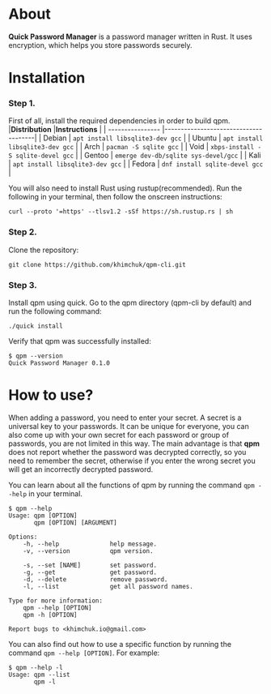 # About
**Quick Password Manager** is a password manager written in Rust. It uses encryption, which helps you store passwords securely.


# Installation
### Step 1.
First of all, install the required dependencies in order to build qpm.
|**Distribution**  |**Instructions**                      |
| ---------------- |--------------------------------------|
| Debian           | `apt install libsqlite3-dev gcc`     |
| Ubuntu           | `apt install libsqlite3-dev gcc`     |
| Arch             | `pacman -S sqlite gcc`               |
| Void             | `xbps-install -S sqlite-devel gcc`   |
| Gentoo           | `emerge dev-db/sqlite sys-devel/gcc` |
| Kali             | `apt install libsqlite3-dev gcc`     |
| Fedora           | `dnf install sqlite-devel gcc`       |

You will also need to install Rust using rustup(recommended). Run the following in your terminal, then follow the onscreen instructions:
```
curl --proto '=https' --tlsv1.2 -sSf https://sh.rustup.rs | sh
```

### Step 2. 
Clone the repository:
```shell
git clone https://github.com/khimchuk/qpm-cli.git
```

### Step 3. 
Install qpm using quick. Go to the qpm directory (qpm-cli by default) and run the following command:
```
./quick install
```

Verify that qpm was successfully installed:
```
$ qpm --version
Quick Password Manager 0.1.0
```


# How to use?
When adding a password, you need to enter your secret. A secret is a universal key to your passwords. It can be unique for everyone, you can also come up with your own secret for each password or group of passwords, you are not limited in this way. The main advantage is that **qpm** does not report whether the password was decrypted correctly, so you need to remember the secret, otherwise if you enter the wrong secret you will get an incorrectly decrypted password.

You can learn about all the functions of qpm by running the command `qpm --help` in your terminal.
```
$ qpm --help
Usage: qpm [OPTION]
       qpm [OPTION] [ARGUMENT]

Options:
    -h, --help              help message.
    -v, --version           qpm version.

    -s, --set [NAME]        set password.
    -g, --get               get password.
    -d, --delete            remove password.
    -l, --list              get all password names.

Type for more information:
    qpm --help [OPTION]
    qpm -h [OPTION]

Report bugs to <khimchuk.io@gmail.com>
```

You can also find out how to use a specific function by running the command `qpm --help [OPTION]`. For example:
```
$ qpm --help -l
Usage: qpm --list
       qpm -l
```
